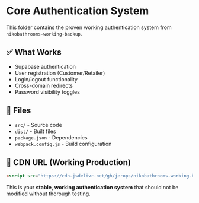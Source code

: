 # Core Authentication System

This folder contains the proven working authentication system from `nikobathrooms-working-backup`.

## ✅ What Works
- Supabase authentication
- User registration (Customer/Retailer)
- Login/logout functionality
- Cross-domain redirects
- Password visibility toggles

## 🔧 Files
- `src/` - Source code
- `dist/` - Built files
- `package.json` - Dependencies
- `webpack.config.js` - Build configuration

## 📡 CDN URL (Working Production)
```html
<script src="https://cdn.jsdelivr.net/gh/jerops/nikobathrooms-working-backup@main/niko-pim-auth/dist/niko-pim.min.js"></script>
```

This is your **stable, working authentication system** that should not be modified without thorough testing.